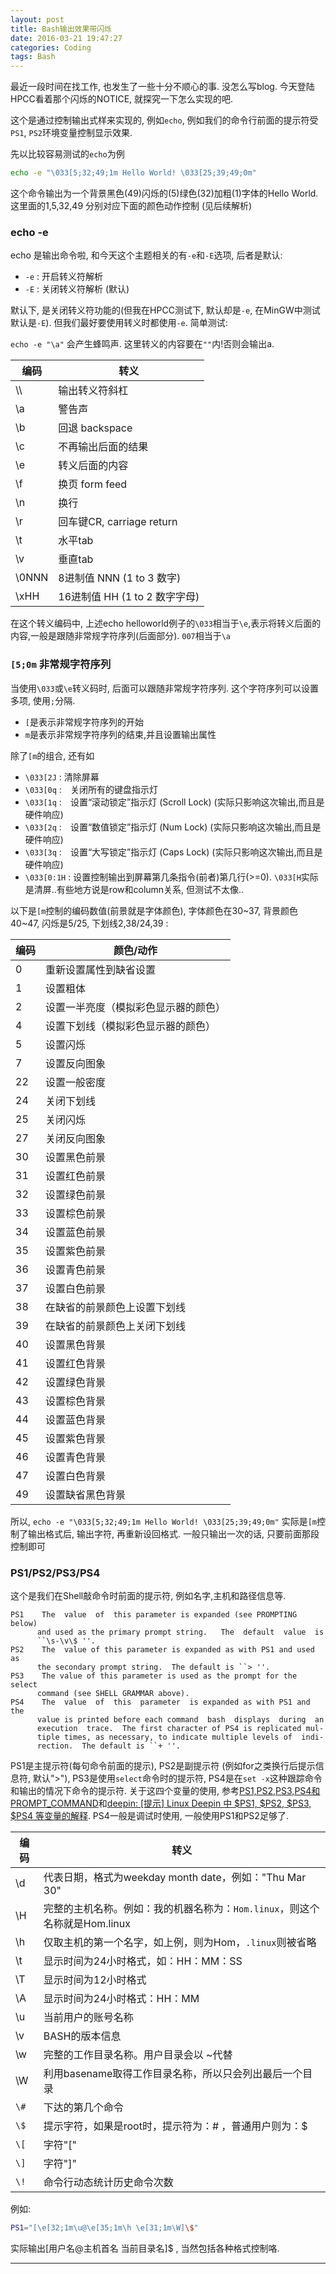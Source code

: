 ```yaml
---
layout: post
title: Bash输出效果带闪烁
date: 2016-03-21 19:47:27
categories: Coding
tags: Bash
---
```


最近一段时间在找工作, 也发生了一些十分不顺心的事. 没怎么写blog. 今天登陆HPCC看着那个闪烁的NOTICE, 就探究一下怎么实现的吧.

这个是通过控制输出式样来实现的, 例如`echo`, 例如我们的命令行前面的提示符受`PS1`, `PS2`环境变量控制显示效果.

先以比较容易测试的`echo`为例

~~~bash
echo -e "\033[5;32;49;1m Hello World! \033[25;39;49;0m"
~~~

这个命令输出为一个背景黑色(49)闪烁的(5)绿色(32)加粗(1)字体的Hello World. 这里面的1,5,32,49 分别对应下面的颜色动作控制 (见后续解析) 

### echo -e

echo 是输出命令啦, 和今天这个主题相关的有`-e`和`-E`选项, 后者是默认:

- `-e` : 开启转义符解析
- `-E` : 关闭转义符解析 (默认)

默认下, 是关闭转义符功能的(但我在HPCC测试下, 默认却是`-e`, 在MinGW中测试默认是`-E`). 但我们最好要使用转义时都使用`-e`. 简单测试:

`echo -e "\a"` 会产生蜂鸣声. 这里转义的内容要在`""`内!否则会输出a.

编码 |	转义
----|----
\\\\   |	输出转义符斜杠
\a     |	警告声
\b     |	回退 backspace
\c     |	不再输出后面的结果
\e     |	转义后面的内容
\f     |	换页 form feed
\n     |	换行
\r     |	回车键CR, carriage return
\t     |	水平tab
\v     |	垂直tab
\0NNN  |	8进制值 NNN (1 to 3 数字)
\xHH   |	16进制值 HH (1 to 2 数字字母)

在这个转义编码中, 上述echo helloworld例子的`\033`相当于`\e`,表示将转义后面的内容,一般是跟随非常规字符序列(后面部分). `007`相当于`\a`

### `[5;0m` 非常规字符序列

当使用`\033`或`\e`转义码时, 后面可以跟随非常规字符序列. 这个字符序列可以设置多项, 使用`;`分隔.

- `[`是表示非常规字符序列的开始
- `m`是表示非常规字符序列的结束,并且设置输出属性

除了`[m`的组合, 还有如

- `\033[2J` : 清除屏幕
- `\033[0q` :　关闭所有的键盘指示灯
- `\033[1q` :　设置“滚动锁定”指示灯 (Scroll Lock) (实际只影响这次输出,而且是硬件响应)
- `\033[2q` :　设置“数值锁定”指示灯 (Num Lock) (实际只影响这次输出,而且是硬件响应)
- `\033[3q` :　设置“大写锁定”指示灯 (Caps Lock) (实际只影响这次输出,而且是硬件响应)
- `\033[0:1H` :	设置控制输出到屏幕第几条指令(前者)第几行(>=0). `\033[H`实际是清屏..有些地方说是row和column关系, 但测试不太像..

以下是`[m`控制的编码数值(前景就是字体颜色), 字体颜色在30~37, 背景颜色40~47, 闪烁是5/25, 下划线2,38/24,39 :

编码 |	颜色/动作
----|----
0 |	重新设置属性到缺省设置
1 |	设置粗体
2 |	设置一半亮度（模拟彩色显示器的颜色）
4 |	设置下划线（模拟彩色显示器的颜色）
5 |	设置闪烁
7 |	设置反向图象
22 |	设置一般密度
24 |	关闭下划线
25 |	关闭闪烁
27 |	关闭反向图象
30 |	设置黑色前景
31 |	设置红色前景
32 |	设置绿色前景
33 |	设置棕色前景
34 |	设置蓝色前景
35 |	设置紫色前景
36 |	设置青色前景
37 |	设置白色前景
38 |	在缺省的前景颜色上设置下划线
39 |	在缺省的前景颜色上关闭下划线
40 |	设置黑色背景
41 |	设置红色背景
42 |	设置绿色背景
43 |	设置棕色背景
44 |	设置蓝色背景
45 |	设置紫色背景
46 |	设置青色背景
47 |	设置白色背景
49 |	设置缺省黑色背景

所以, `echo -e "\033[5;32;49;1m Hello World! \033[25;39;49;0m"` 实际是`[m`控制了输出格式后, 输出字符, 再重新设回格式. 一般只输出一次的话, 只要前面那段控制即可

### PS1/PS2/PS3/PS4

这个是我们在Shell敲命令时前面的提示符, 例如名字,主机和路径信息等.

~~~
PS1    The  value  of  this parameter is expanded (see PROMPTING below)
      and used as the primary prompt string.   The  default  value  is
      ``\s-\v\$ ''.
PS2    The  value of this parameter is expanded as with PS1 and used as
      the secondary prompt string.  The default is ``> ''.
PS3    The value of this parameter is used as the prompt for the select
      command (see SHELL GRAMMAR above).
PS4    The  value  of  this  parameter  is expanded as with PS1 and the
      value is printed before each command  bash  displays  during  an
      execution  trace.  The first character of PS4 is replicated mul‐
      tiple times, as necessary, to indicate multiple levels of  indi‐
      rection.  The default is ``+ ''.
~~~

PS1是主提示符(每句命令前面的提示), PS2是副提示符 (例如for之类换行后提示信息符, 默认">"), PS3是使用`select`命令时的提示符, PS4是在`set -x`这种跟踪命令和输出的情况下命令的提示符. 关于这四个变量的使用, 参考[PS1,PS2,PS3,PS4和PROMPT_COMMAND](http://dongweiming.github.io/blog/archives/ps1ps2ps3ps4%E5%92%8Cprompt_command/)和[deepin: [提示] Linux Deepin 中 $PS1, $PS2, $PS3, $PS4 等变量的解释](https://blog.deepin.org/2012/12/ps1-ps2-ps3-ps4-variables-explained/). PS4一般是调试时使用, 一般使用PS1和PS2足够了.

编码 |	转义
----|----
\d	|	代表日期，格式为weekday month date，例如："Thu Mar 30"
\H	|	完整的主机名称。例如：我的机器名称为：`Hom.linux`，则这个名称就是Hom.linux
\h	|	仅取主机的第一个名字，如上例，则为Hom，`.linux`则被省略
\t	|	显示时间为24小时格式，如：HH：MM：SS
\T	|	显示时间为12小时格式
\A	|	显示时间为24小时格式：HH：MM
\u	|	当前用户的账号名称
\v	|	BASH的版本信息
\w	|	完整的工作目录名称。用户目录会以 ~代替
\W	|	利用basename取得工作目录名称，所以只会列出最后一个目录
`\#`	|	下达的第几个命令
`\$`	|	提示字符，如果是root时，提示符为：# ，普通用户则为：$
`\[`	|	字符"["
`\]`	|	字符"]"
`\!`	|	命令行动态统计历史命令次数

例如:

~~~bash
PS1="[\e[32;1m\u@\e[35;1m\h \e[31;1m\W]\$"
~~~

实际输出[用户名@主机首名 当前目录名]$ , 当然包括各种格式控制咯.

------
